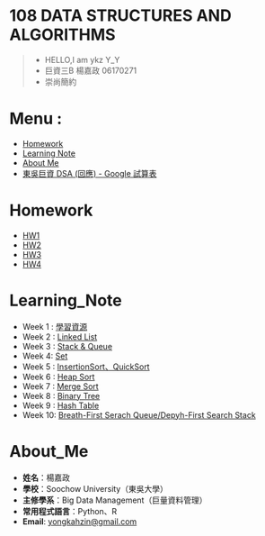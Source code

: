 # 108 DATA STRUCTURES AND ALGORITHMS
>* HELLO,I am ykz Y_Y
>* 巨資三B 楊嘉政 06170271
>* 崇尚簡約

# Menu :
* [Homework](#Homework)
* [Learning Note](#Learning_Note)
* [About Me](#About_Me)
* [東吳巨資 DSA (回應) - Google 試算表](https://docs.google.com/spreadsheets/d/1GUElSFg_KrUj2FxwP_iZsR5pF9t9MygTaHcKXfSt4sg/edit#gid=984502850)
 
# Homework
* [HW1](https://github.com/ykz0608/DSA/tree/master/HW1)
* [HW2](https://github.com/ykz0608/DSA/tree/master/HW2)
* [HW3](https://github.com/ykz0608/DSA/tree/master/HW3)
* [HW4](https://github.com/ykz0608/DSA/tree/master/HW4)


# Learning_Note
* Week 1 : [學習資源](https://github.com/ykz0608/DSA/tree/master/week%201)
* Week 2 : [Linked List](https://github.com/ykz0608/DSA/tree/master/week%202)
* Week 3 : [Stack & Queue](https://github.com/ykz0608/DSA/tree/master/week%203)
* Week 4:  [Set](https://github.com/ykz0608/DSA/tree/master/week%204)
* Week 5 : [InsertionSort、QuickSort](https://github.com/ykz0608/DSA/tree/master/week%205)
* Week 6 : [Heap Sort](https://github.com/ykz0608/DSA/tree/master/week%206)
* Week 7 : [Merge Sort](https://github.com/ykz0608/DSA/tree/master/week%207)
* Week 8 : [Binary Tree](https://github.com/ykz0608/DSA/tree/master/week%208)
* Week 9 : [Hash Table](https://github.com/ykz0608/DSA/tree/master/week%209)
* Week 10: [Breath-First Serach Queue/Depyh-First Search Stack](https://github.com/ykz0608/DSA/tree/master/week%2010)
  
 
# About_Me
- **姓名**：楊嘉政
- **學校**：Soochow University（東吳大學）
- **主修學系**：Big Data Management（巨量資料管理）
- **常用程式語言**：Python、R
- **Email**: yongkahzin@gmail.com
